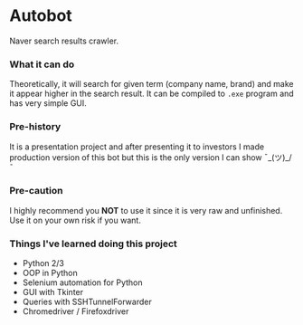 # Autobot
Naver search results crawler.

### What it can do
Theoretically, it will search for given term (company name, brand) and make it appear higher in the search result. It can 
be compiled to `.exe` program and has very simple GUI.

### Pre-history
It is a presentation project and after presenting it to investors I made production version 
of this bot but this is the only version I can show ¯\_(ツ)_/¯

### Pre-caution
I highly recommend you **NOT** to use it since it is very raw and unfinished. Use it on your own risk if you want.

### Things I've learned doing this project
* Python 2/3
* OOP in Python
* Selenium automation for Python
* GUI with Tkinter
* Queries with SSHTunnelForwarder
* Chromedriver / Firefoxdriver
